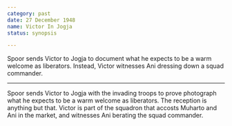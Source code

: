 ```yaml
---
category: past
date: 27 December 1948
name: Victor In Jogja
status: synopsis

---
```

Spoor sends Victor to Jogja to document what he expects to be a warm welcome as liberators. Instead, Victor witnesses Ani dressing down a squad commander.

------

Spoor sends Victor to Jogja with the invading
troops to prove photograph what he expects to be a warm welcome as
liberators. The reception is anything but that. Victor is part of the
squadron that accosts Muharto and Ani in the market, and witnesses Ani
berating the squad commander.
